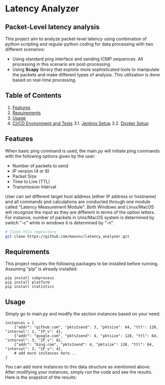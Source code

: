 # Latency Analyzer

## Packet-Level latency analysis

This project aim to analyze packet-level latency using combination of python scripting and regular python coding for data processing with two different scenarios: 
- Using standard ping interface and sending ICMP sequences. All processing in this scenario are post-processing. 
- Using **Scapy** library that exploits more sophisticated tools to manipulate the packets and make different types of analysis. This utilization is done based on real-time processing. 

## Table of Contents

1. [Features](#features)
2. [Requirements](#requirements)
3. [Usage](#usage)
4. [CI/CD Environment and Tests](#tests)
    3.1. [Jenkins Setup](#jenkinssetup)
    3.2. [Docker Setup](#dockersetup)


## Features
When basic ping command is used, the main.py will initiate ping commands with the following options given by the user: 

- Number of packets to send 
- IP version (4 or 6)
- Packet Size
- Time to Live (TTL)
- Transmission Interval

User can set different target host address (either IP address or hostname) and all commands and calculations are conducted through one module called "Latency Measurement Module". Both Windows and Linux/MacOS will recognize the input as they are different in terms of the option letters. For instance, number of packets in Unix/MacOS system is determined by switch "-c" while in windows it is determined by "-n". 


```bash
# Clone this repository
git clone https://github.com/mansnc/latency_analyzer.git
```

## Requirements

This project requires the following packages to be installed before running. Assuming "pip" is already installed:  

```
pip install subprocess
pip install platform
pip install statistics
```

## Usage 
Simply go to main.py and modify the section instances based on your need: 

```
instances = [
    {"addr": "github.com", "pkts2send": 3, "pktsize": 64, "ttl": 128, "interval": 1, "IP_v": 4},
    {"addr": "google.com", "pkts2send": 4, "pktsize": 128, "ttl": 64, "interval": 3, "IP_v": 6},
    {"addr": "bing.com", "pkts2send": 4, "pktsize": 128, "ttl": 64, "interval": 3, "IP_v": 4},
    # add more instances here...
]
```

You can add more instances to this data structure as mentioned above. After modifying your instances, simply run the code and see the results. Here is the snapshot of the results: 
